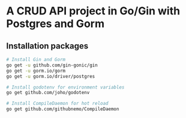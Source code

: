 # A CRUD API project in Go/Gin with Postgres and Gorm

## Installation packages
```sh
# Install Gin and Gorm
go get -u github.com/gin-gonic/gin
go get -u gorm.io/gorm
go get -u gorm.io/driver/postgres

# Install godotenv for environment variables
go get github.com/joho/godotenv

# Install CompileDaemon for hot reload
go get github.com/githubnemo/CompileDaemon
```